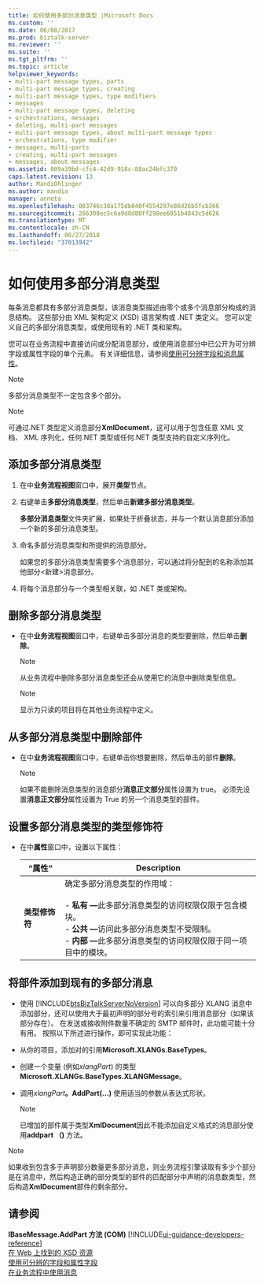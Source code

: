 ```yaml
---
title: 如何使用多部分消息类型 |Microsoft Docs
ms.custom: ''
ms.date: 06/08/2017
ms.prod: biztalk-server
ms.reviewer: ''
ms.suite: ''
ms.tgt_pltfrm: ''
ms.topic: article
helpviewer_keywords:
- multi-part message types, parts
- multi-part message types, creating
- multi-part message types, type modifiers
- messages
- multi-part message types, deleting
- orchestrations, messages
- deleting, multi-part messages
- multi-part message types, about multi-part message types
- orchestrations, type modifier
- messages, multi-parts
- creating, multi-part messages
- messages, about messages
ms.assetid: 009a39bd-cfc4-42d9-918c-88ac24bfc370
caps.latest.revision: 13
author: MandiOhlinger
ms.author: mandia
manager: anneta
ms.openlocfilehash: 083746c38a175db840f4554297e86d26b5fcb366
ms.sourcegitcommit: 266308ec5c6a9d8d80ff298ee6051b4843c5d626
ms.translationtype: MT
ms.contentlocale: zh-CN
ms.lasthandoff: 06/27/2018
ms.locfileid: "37013942"
---
```

# <a name="how-to-use-multi-part-message-types"></a>如何使用多部分消息类型
每条消息都具有多部分消息类型，该消息类型描述由零个或多个消息部分构成的消息结构。 这些部分由 XML 架构定义 (XSD) 语言架构或 .NET 类定义。 您可以定义自己的多部分消息类型，或使用现有的 .NET 类和架构。  

 您可以在业务流程中直接访问或分配消息部分，或使用消息部分中已公开为可分辨字段或属性字段的单个元素。 有关详细信息，请参阅[使用可分辨字段和消息属性](../core/using-distinguished-fields-and-property-fields.md)。  

> [!NOTE]
>  多部分消息类型不一定包含多个部分。  

> [!NOTE]
>  可通过.NET 类型定义消息部分**XmlDocument**，这可以用于包含任意 XML 文档、 XML 序列化，任何.NET 类型或任何.NET 类型支持的自定义序列化。  

## <a name="add-a-multi-part-message-type"></a>添加多部分消息类型  

1.  在中**业务流程视图**窗口中，展开**类型**节点。  

2.  右键单击**多部分消息类型**，然后单击**新建多部分消息类型**。  

     **多部分消息类型**文件夹扩展，如果处于折叠状态，并与一个默认消息部分添加一个新的多部分消息类型。  

3.  命名多部分消息类型和所提供的消息部分。  

     如果您的多部分消息类型需要多个消息部分，可以通过将分配到的名称添加其他部分\<新建\>消息部分。  

4.  将每个消息部分与一个类型相关联，如 .NET 类或架构。  

## <a name="remove-a-multi-part-message-type"></a>删除多部分消息类型  

-   在中**业务流程视图**窗口中，右键单击多部分消息的类型要删除，然后单击**删除**。  

    > [!NOTE]
    >  从业务流程中删除多部分消息类型还会从使用它的消息中删除类型信息。  

    > [!NOTE]
    >  显示为只读的项目将在其他业务流程中定义。  

## <a name="remove-a-part-from-a-multi-part-message-type"></a>从多部分消息类型中删除部件  

-   在中**业务流程视图**窗口中，右键单击你想要删除，然后单击的部件**删除**。  

    > [!NOTE]
    >  如果不能删除消息类型的消息部分**消息正文部分**属性设置为 true。 必须先设置**消息正文部分**属性设置为 True 的另一个消息类型的部件。  

## <a name="set-the-type-modifier-for-a-multi-part-message-type"></a>设置多部分消息类型的类型修饰符  

- 在中**属性**窗口中，设置以下属性：  


  |     “属性”      |                                                                                                                                                                                        Description                                                                                                                                                                                         |
  |-------------------|--------------------------------------------------------------------------------------------------------------------------------------------------------------------------------------------------------------------------------------------------------------------------------------------------------------------------------------------------------------------------------------------|
  | **类型修饰符** | 确定多部分消息类型的作用域：<br /><br /> -   <strong>私有 —</strong>此多部分消息类型的访问权限仅限于包含模块。<br />-   <strong>公共 —</strong>访问此多部分消息类型不受限制。<br />-   <strong>内部 —</strong>此多部分消息类型的访问权限仅限于同一项目中的模块。 |

## <a name="add-parts-to-an-existing-multi-part-message"></a>将部件添加到现有的多部分消息  

- 使用 [!INCLUDE[btsBizTalkServerNoVersion](../includes/btsbiztalkservernoversion-md.md)] 可以向多部分 XLANG 消息中添加部分，还可以使用大于最初声明的部分号的索引来引用消息部分（如果该部分存在）。 在发送或接收附件数量不确定的 SMTP 邮件时，此功能可能十分有用。 按照以下所述进行操作，即可实现此功能：  

- 从你的项目，添加对的引用**Microsoft.XLANGs.BaseTypes**。  

- 创建一个变量 (例如*xlangPart*) 的类型**Microsoft.XLANGs.BaseTypes.XLANGMessage**。  

- 调用<em>xlangPart</em>**。AddPart(...)** 使用适当的参数从表达式形状。  

  > [!NOTE]
  >  已增加的部件属于类型**XmlDocument**因此不能添加自定义格式的消息部分使用**addpart （)** 方法。  

> [!NOTE]
>  如果收到包含多于声明部分数量更多部分消息，则业务流程引擎读取有多少个部分是在消息中，然后构造正确的部分类型的部件的匹配部分中声明的消息数类型，然后构造**XmlDocument**部件的剩余部分。  

## <a name="see-also"></a>请参阅  
 **IBaseMessage.AddPart 方法 (COM)** [!INCLUDE[ui-guidance-developers-reference](../includes/ui-guidance-developers-reference.md)]  
 [在 Web 上找到的 XSD 资源](../core/xsd-resources-on-the-web.md)   
 [使用可分辨的字段和属性字段](../core/using-distinguished-fields-and-property-fields.md)   
 [在业务流程中使用消息](../core/using-messages-in-orchestrations.md)